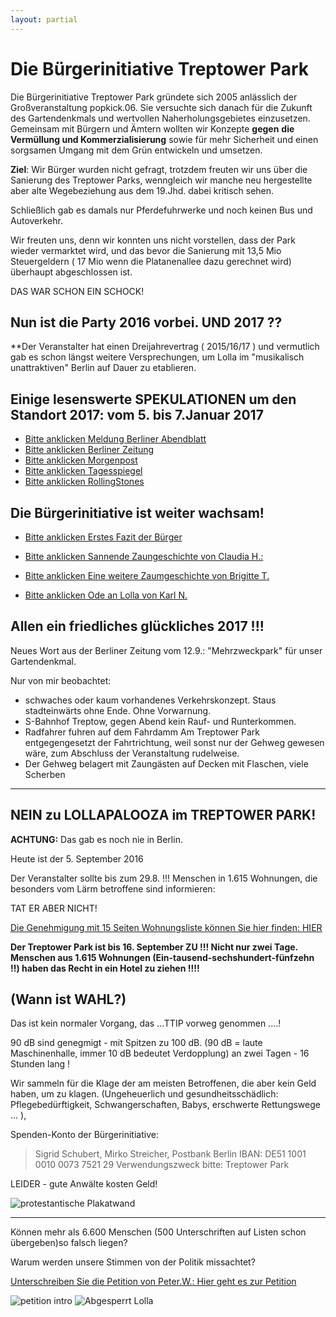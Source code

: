 ```yaml
---
layout: partial
---
```


# Die Bürgerinitiative Treptower Park

Die Bürgerinitiative Treptower Park gründete sich 2005 anlässlich der Großveranstaltung popkick.06. Sie versuchte sich danach für die Zukunft des Gartendenkmals und wertvollen Naherholungsgebietes einzusetzen. Gemeinsam mit Bürgern und Ämtern wollten wir Konzepte <red>**gegen**</red> **die Vermüllung und <red>Kommerzialisierung</red>** sowie für mehr Sicherheit und einen sorgsamen Umgang mit dem Grün entwickeln und umsetzen.

**Ziel**: Wir Bürger wurden nicht gefragt, trotzdem freuten wir uns über die Sanierung des Treptower Parks, wenngleich wir manche neu hergestellte aber alte Wegebeziehung aus dem 19.Jhd. dabei kritisch sehen.

Schließlich gab es damals nur Pferdefuhrwerke und noch keinen Bus und Autoverkehr.

Wir freuten uns, denn wir konnten uns nicht vorstellen, dass der Park wieder vermarktet wird, und das bevor die Sanierung mit 13,5 Mio Steuergeldern ( 17 Mio wenn die Platanenallee dazu gerechnet wird) überhaupt abgeschlossen ist.

DAS WAR SCHON EIN SCHOCK!


## Nun ist die Party 2016 vorbei. UND 2017 ??

**Der Veranstalter hat einen Dreijahrevertrag ( 2015/16/17 ) und vermutlich gab es schon längst weitere Versprechungen, um Lolla im "musikalisch unattraktiven" Berlin auf Dauer zu etablieren.


## Einige lesenswerte <red>SPEKULATIONEN</red> um den Standort 2017: vom 5. bis 7.Januar 2017

- [Bitte anklicken Meldung Berliner Abendblatt](/downloads/Abendblatt_7-01-17.pdf)
- [Bitte anklicken Berliner Zeitung](http://www.berliner-zeitung.de/berlin/musik-festival-verwirrung-um-lollapalooza-veranstaltungsort-25482086)
- [Bitte anklicken Morgenpost](https://www.morgenpost.de/brandenburg/article209166155/Lollapalooza-2017-koennte-in-Hoppegarten-stattfinden.html)
- [Bitte anklicken Tagesspiegel](http://www.tagesspiegel.de/berlin/standortsuche-fuer-berliner-festival-lollapalooza-koennte-in-hoppegarten-stattfinden/19210666.html#!kalooga-20590/Hoppegarten)
- [Bitte anklicken RollingStones](https://www.rollingstone.de/lollapalooza-2017-kommt-jetzt-das-maifeld-1124753/)


## Die Bürgerinitiative ist weiter wachsam!

- [Bitte anklicken Erstes Fazit der Bürger](/downloads/Presse_Lollapalooza_Fazit.pdf)

- [Bitte anklicken Sannende Zaungeschichte von Claudia H.:](/downloads/Lollapalooza%20-%20Endfassung.pdf)

- [Bitte anklicken Eine weitere Zaumgeschichte von Brigitte T.](/downloads/Glosse%20Topfstaedt.pdf)

- [Bitte anklicken Ode an Lolla von Karl N.](/downloads/Ode%20Lolla-A100-BER%20DinA5.pdf)

## Allen ein friedliches glückliches 2017 !!!

Neues Wort aus der Berliner Zeitung vom 12.9.: "Mehrzweckpark" für unser Gartendenkmal.

Nur von mir beobachtet:

- schwaches oder kaum vorhandenes Verkehrskonzept. Staus stadteinwärts ohne Ende. Ohne Vorwarnung.
- S-Bahnhof Treptow, gegen Abend kein Rauf- und Runterkommen.
- Radfahrer fuhren auf dem Fahrdamm Am Treptower Park entgegengesetzt der Fahrtrichtung, weil sonst nur der Gehweg gewesen wäre, zum Abschluss der Veranstaltung rudelweise.
- Der Gehweg belagert mit Zaungästen auf Decken mit Flaschen, viele Scherben

----

## NEIN zu LOLLAPALOOZA im TREPTOWER PARK!


**ACHTUNG:** Das gab es noch nie in Berlin.

Heute ist der 5. September 2016

Der Veranstalter sollte bis zum 29.8. !!! Menschen in 1.615 Wohnungen, die besonders vom Lärm betroffene sind informieren:

TAT ER ABER NICHT!

[Die Genehmigung mit 15 Seiten Wohnungsliste können Sie hier finden: HIER](http://renephoenix.de/19451?cmd=getsource)

**Der Treptower Park ist bis 16. September ZU !!! Nicht nur zwei Tage. Menschen aus 1.615 Wohnungen (Ein-tausend-sechshundert-fünfzehn !!) haben das Recht in ein Hotel zu ziehen !!!!**

## (Wann ist WAHL?)

Das ist kein normaler Vorgang, das ...TTIP vorweg genommen ....!

90 dB sind genegmigt - mit Spitzen zu 100 dB. (90 dB = laute Maschinenhalle, immer 10 dB bedeutet Verdopplung) an zwei Tagen - 16 Stunden lang !

Wir sammeln für die Klage der am meisten Betroffenen, die aber kein Geld haben, um zu klagen. (Ungeheuerlich und gesundheitsschädlich: Pflegebedürftigkeit, Schwangerschaften, Babys, erschwerte Rettungswege ... ),

Spenden-Konto der Bürgerinitiative:

> Sigrid Schubert, Mirko Streicher, Postbank Berlin
> IBAN: DE51 1001 0010 0073 7521 29
> Verwendungszweck bitte: Treptower Park

LEIDER - gute Anwälte kosten Geld!

![protestantische Plakatwand](/downloads/Lolla-BER-19412.jpg)


----

Können mehr als 6.600 Menschen (500 Unterschriften auf Listen schon übergeben)so falsch liegen?

Warum werden unsere Stimmen von der Politik missachtet?

[Unterschreiben Sie die Petition von Peter.W.: Hier geht es zur Petition](https://www.change.org/p/bezirksamt-treptow-k%C3%B6penick-von-berlin-kein-lollapalooza-im-treptower-park-in-berlin?recruiter)

![petition intro](/downloads/Lieber_Paul.jpg)
![Abgesperrt Lolla](/downloads/Abgesperrt-Lolla.jpg)
